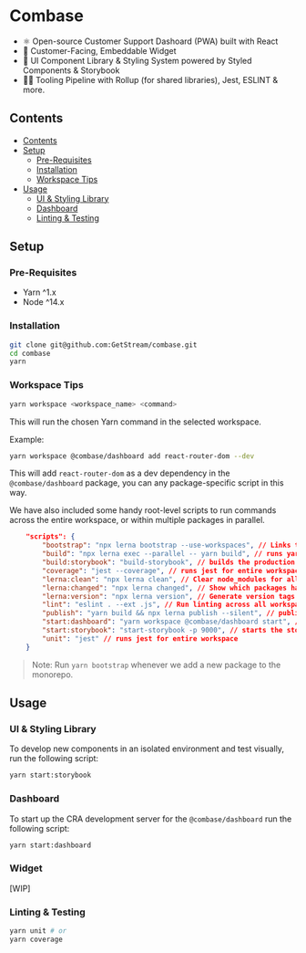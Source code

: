 # Combase

- ⚛️ Open-source Customer Support Dashoard (PWA) built with React
- 🧩 Customer-Facing, Embeddable Widget
- 🦄 UI Component Library & Styling System powered by Styled Components & Storybook
- 👨‍🔬 Tooling Pipeline with Rollup (for shared libraries), Jest, ESLINT & more.

## Contents

- [Contents](#contents)
- [Setup](#setup)
  - [Pre-Requisites](#pre-requisites)
  - [Installation](#installation)
  - [Workspace Tips](#workspace-tips)
- [Usage](#usage)
  - [UI & Styling Library](#ui-&-styling-library)
  - [Dashboard](#dashboard)
  - [Linting & Testing](#linting-&-testing)

## Setup

### Pre-Requisites

- Yarn ^1.x
- Node ^14.x

### Installation

```bash
git clone git@github.com:GetStream/combase.git
cd combase
yarn
```

### Workspace Tips

```bash
yarn workspace <workspace_name> <command>
```

This will run the chosen Yarn command in the selected workspace.

Example:

```bash
yarn workspace @combase/dashboard add react-router-dom --dev
```

This will add `react-router-dom` as a dev dependency in the `@combase/dashboard` package, you can any package-specific script in this way.

We have also included some handy root-level scripts to run commands across the entire workspace, or within multiple packages in parallel.

```json
    "scripts": {
        "bootstrap": "npx lerna bootstrap --use-workspaces", // Links together our shared packages locally
        "build": "npx lerna exec --parallel -- yarn build", // runs yarn build for every package in parallel
        "build:storybook": "build-storybook", // builds the production storybook
        "coverage": "jest --coverage", // runs jest for entire workspace, with coverage report
        "lerna:clean": "npx lerna clean", // Clear node_modules for all packages.
        "lerna:changed": "npx lerna changed", // Show which packages have changed since the last publish
        "lerna:version": "npx lerna version", // Generate version tags for each package and simulate a release.
        "lint": "eslint . --ext .js", // Run linting across all workspaces
        "publish": "yarn build && npx lerna publish --silent", // publishes all packages with changes to npm with Lerna.
        "start:dashboard": "yarn workspace @combase/dashboard start", // starts the development server for the dashboard pwa.
        "start:storybook": "start-storybook -p 9000", // starts the storybook component & design-system development server.
        "unit": "jest" // runs jest for entire workspace
    }
```

> Note: Run `yarn bootstrap` whenever we add a new package to the monorepo.

## Usage

### UI & Styling Library

To develop new components in an isolated environment and test visually, run the following script:

```bash
yarn start:storybook
```

### Dashboard

To start up the CRA development server for the `@combase/dashboard` run the following script:

```bash
yarn start:dashboard
```

### Widget

[WIP]

### Linting & Testing

```bash
yarn unit # or
yarn coverage
```
